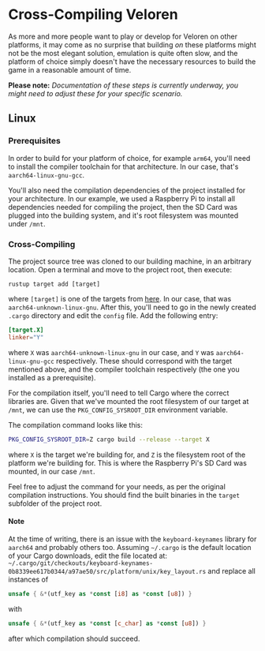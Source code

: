 # Cross-Compiling Veloren

As more and more people want to play or develop for Veloren on other platforms, it may come as no surprise that building *on* these platforms might not be the most elegant solution, emulation is quite often slow, and the platform of choice simply doesn't have the necessary resources to build the game in a reasonable amount of time.

**Please note:** *Documentation of these steps is currently underway, you might need to adjust these for your specific scenario.*

## Linux

### Prerequisites

In order to build for your platform of choice, for example `arm64`, you'll need to install the compiler toolchain for that architecture. In our case, that's `aarch64-linux-gnu-gcc`.

You'll also need the compilation dependencies of the project installed for your architecture. In our example, we used a Raspberry Pi to install all dependencies needed for compiling the project, then the SD Card was plugged into the building system, and it's root filesystem was mounted under `/mnt`.

### Cross-Compiling

The project source tree was cloned to our building machine, in an arbitrary location. Open a terminal and move to the project root, then execute:

`rustup target add [target]`

where `[target]` is one of the targets from [here](https://doc.rust-lang.org/nightly/rustc/platform-support.html). In our case, that was `aarch64-unknown-linux-gnu`.
After this, you'll need to go in the newly created `.cargo` directory and edit the `config` file. Add the following entry:

```toml
[target.X]
linker="Y"
```

where `X` was `aarch64-unknown-linux-gnu` in our case, and `Y` was `aarch64-linux-gnu-gcc` respectively. These should correspond with the target mentioned above, and the compiler toolchain respectively (the one you installed as a prerequisite).

For the compilation itself, you'll need to tell Cargo where the correct libraries are. Given that we've mounted the root filesystem of our target at `/mnt`, we can use the `PKG_CONFIG_SYSROOT_DIR` environment variable.

The compilation command looks like this:

```bash
PKG_CONFIG_SYSROOT_DIR=Z cargo build --release --target X
```

where `X` is the target we're building for, and `Z` is the filesystem root of the platform we're building for. This is where the Raspberry Pi's SD Card was mounted, in our case `/mnt`.

Feel free to adjust the command for your needs, as per the original compilation instructions. You should find the built binaries in the `target` subfolder of the project root.

#### Note

At the time of writing, there is an issue with the `keyboard-keynames` library for `aarch64` and probably others too. Assuming `~/.cargo` is the default location of your Cargo downloads, edit the file located at: `~/.cargo/git/checkouts/keyboard-keynames-0b8339ee617b0344/a97ae50/src/platform/unix/key_layout.rs` and replace all instances of

```rust
unsafe { &*(utf_key as *const [i8] as *const [u8]) }
```

with

```rust
unsafe { &*(utf_key as *const [c_char] as *const [u8]) }
```

after which compilation should succeed.
